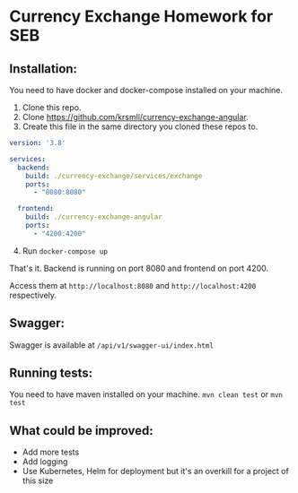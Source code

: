 # Currency Exchange Homework for SEB


## Installation:
You need to have docker and docker-compose installed on your machine.

1. Clone this repo.
2. Clone https://github.com/krsmll/currency-exchange-angular.
3. Create this file in the same directory you cloned these repos to.
```yaml
version: '3.8'

services:
  backend:
    build: ./currency-exchange/services/exchange
    ports:
      - "8080:8080"

  frontend:
    build: ./currency-exchange-angular
    ports:
      - "4200:4200"
```
4. Run `docker-compose up`

That's it. Backend is running on port 8080 and frontend on port 4200.

Access them at `http://localhost:8080` and `http://localhost:4200` respectively.

## Swagger:
Swagger is available at `/api/v1/swagger-ui/index.html`

## Running tests:
You need to have maven installed on your machine.
```mvn clean test```
or
```mvn test```


## What could be improved:
- Add more tests
- Add logging
- Use Kubernetes, Helm for deployment but it's an overkill for a project of this size

